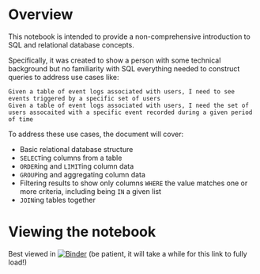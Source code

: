# Overview

This notebook is intended to provide a non-comprehensive introduction to SQL and relational database concepts.

Specifically, it was created to show a person with some technical background but no familiarity with SQL everything needed to construct queries to address use cases like:

    Given a table of event logs associated with users, I need to see events triggered by a specific set of users
    Given a table of event logs associated with users, I need the set of users assocaited with a specific event recorded during a given period of time

To address these use cases, the document will cover:

- Basic relational database structure
- `SELECT`ing columns from a table
- `ORDER`ing and `LIMIT`ing column data
- `GROUP`ing and aggregating column data
- Filtering results to show only columns `WHERE` the value matches one or more criteria, including being `IN` a given list
- `JOIN`ing tables together

# Viewing the notebook

Best viewed in [![Binder](https://mybinder.org/badge_logo.svg)](https://mybinder.org/v2/gh/usernamenumber/SQLBasics/master?filepath=SQLBasics.ipynb) (be patient, it will take a while for this link to fully load!)

